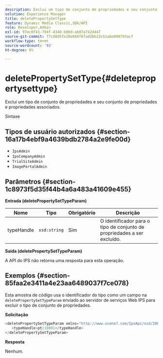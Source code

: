```yaml
---
description: Exclui um tipo de conjunto de propriedades e seu conjunto de propriedades e propriedades associados.
solution: Experience Manager
title: deletePropertySetType
feature: Dynamic Media Classic,SDK/API
role: Developer,Admin
exl-id: 97ec0f41-794f-4340-b86d-ab07a742d447
source-git-commit: 77c88d5fe20e048f6fad2bb23cb1abe090793acf
workflow-type: tm+mt
source-wordcount: '93'
ht-degree: 0%

---
```


# deletePropertySetType{#deletepropertysettype}

Exclui um tipo de conjunto de propriedades e seu conjunto de propriedades e propriedades associados.

Sintaxe

## Tipos de usuário autorizados {#section-16a17b4ebf9a4639bdb2784a2e9fe00d}

* `IpsAdmin`
* `IpsCompanyAdmin`
* `TrialSiteAdmin`
* `ImagePortalAdmin`

## Parâmetros {#section-1c8973f5d35f44b4a6a483a41609e455}

**Entrada (deletePropertySetTypeParam)**

| Nome | Tipo | Obrigatório | Descrição |
|---|---|---|---|
| typeHandle | `xsd:string` | Sim | O identificador para o tipo de conjunto de propriedades a ser excluído. |

**Saída (deletePropertySetTypeParam)**

A API do IPS não retorna uma resposta para esta operação.

## Exemplos {#section-85faa2e3411a4e23aa6489037f7ce078}

Esta amostra de código usa o identificador do tipo como um campo na `deletePropertySetTypeParam` enviado ao servidor de serviços Web IPS para excluir o tipo de conjunto de propriedades.

**Solicitação**

```java
<deletePropertySetTypeParam xmlns="http://www.scene7.com/IpsApi/xsd/2008-01-15">
   <typeHandle>pt|10801</typeHandle>
</deletePropertySetTypeParam>
```

**Resposta**

Nenhum.

